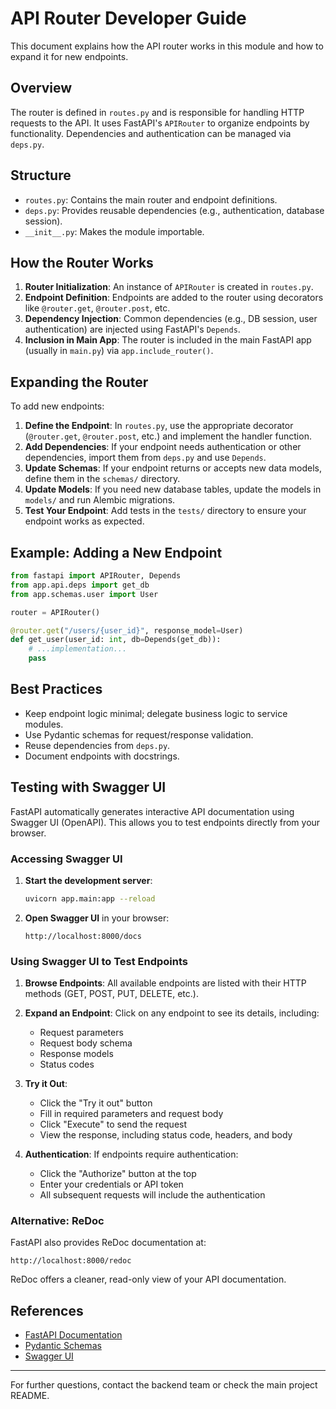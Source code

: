 # API Router Developer Guide

This document explains how the API router works in this module and how to expand it for new endpoints.

## Overview

The router is defined in `routes.py` and is responsible for handling HTTP requests to the API. It uses FastAPI's `APIRouter` to organize endpoints by functionality. Dependencies and authentication can be managed via `deps.py`.

## Structure

- `routes.py`: Contains the main router and endpoint definitions.
- `deps.py`: Provides reusable dependencies (e.g., authentication, database session).
- `__init__.py`: Makes the module importable.

## How the Router Works

1. **Router Initialization**: An instance of `APIRouter` is created in `routes.py`.
2. **Endpoint Definition**: Endpoints are added to the router using decorators like `@router.get`, `@router.post`, etc.
3. **Dependency Injection**: Common dependencies (e.g., DB session, user authentication) are injected using FastAPI's `Depends`.
4. **Inclusion in Main App**: The router is included in the main FastAPI app (usually in `main.py`) via `app.include_router()`.

## Expanding the Router

To add new endpoints:

1. **Define the Endpoint**: In `routes.py`, use the appropriate decorator (`@router.get`, `@router.post`, etc.) and implement the handler function.
2. **Add Dependencies**: If your endpoint needs authentication or other dependencies, import them from `deps.py` and use `Depends`.
3. **Update Schemas**: If your endpoint returns or accepts new data models, define them in the `schemas/` directory.
4. **Update Models**: If you need new database tables, update the models in `models/` and run Alembic migrations.
5. **Test Your Endpoint**: Add tests in the `tests/` directory to ensure your endpoint works as expected.

## Example: Adding a New Endpoint

```python
from fastapi import APIRouter, Depends
from app.api.deps import get_db
from app.schemas.user import User

router = APIRouter()

@router.get("/users/{user_id}", response_model=User)
def get_user(user_id: int, db=Depends(get_db)):
    # ...implementation...
    pass
```

## Best Practices

- Keep endpoint logic minimal; delegate business logic to service modules.
- Use Pydantic schemas for request/response validation.
- Reuse dependencies from `deps.py`.
- Document endpoints with docstrings.

## Testing with Swagger UI

FastAPI automatically generates interactive API documentation using Swagger UI (OpenAPI). This allows you to test endpoints directly from your browser.

### Accessing Swagger UI

1. **Start the development server**:
   ```bash
   uvicorn app.main:app --reload
   ```

2. **Open Swagger UI** in your browser:
   ```
   http://localhost:8000/docs
   ```

### Using Swagger UI to Test Endpoints

1. **Browse Endpoints**: All available endpoints are listed with their HTTP methods (GET, POST, PUT, DELETE, etc.).

2. **Expand an Endpoint**: Click on any endpoint to see its details, including:
   - Request parameters
   - Request body schema
   - Response models
   - Status codes

3. **Try it Out**:
   - Click the "Try it out" button
   - Fill in required parameters and request body
   - Click "Execute" to send the request
   - View the response, including status code, headers, and body

4. **Authentication**: If endpoints require authentication:
   - Click the "Authorize" button at the top
   - Enter your credentials or API token
   - All subsequent requests will include the authentication

### Alternative: ReDoc

FastAPI also provides ReDoc documentation at:
```
http://localhost:8000/redoc
```

ReDoc offers a cleaner, read-only view of your API documentation.

## References
- [FastAPI Documentation](https://fastapi.tiangolo.com/tutorial/routing/)
- [Pydantic Schemas](https://docs.pydantic.dev/)
- [Swagger UI](https://swagger.io/tools/swagger-ui/)

---
For further questions, contact the backend team or check the main project README.
